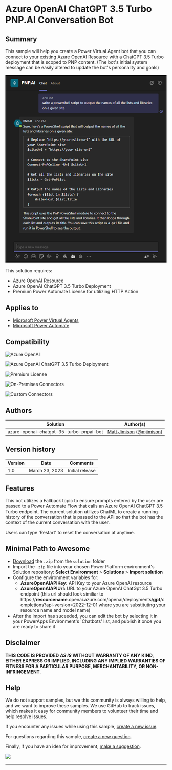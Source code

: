 # Azure OpenAI ChatGPT 3.5 Turbo PNP.AI Conversation Bot

## Summary

This sample will help you create a Power Virtual Agent bot that you can connect to your existing Azure OpenAI Resource with a ChatGPT 3.5 Turbo deployment that is scoped to PNP content. (The bot's initial system message can be easily altered to update the bot's personality and goals)

![picture of the sample](assets/sample-chat.png)

This solution requires:

* Azure OpenAI Resource
* Azure OpenAI ChatGPT 3.5 Turbo Deployment
* Premium Power Automate License for utilizing HTTP Action

## Applies to

* [Microsoft Power Virtual Agents](https://docs.microsoft.com/power-virtual-agents/)
* [Microsoft Power Automate](https://docs.microsoft.com/power-automate/)

## Compatibility

![Azure OpenAI](https://raster.shields.io/badge/Azure%20OpenAI-Required-red.svg "Azure OpenAI required")

![Azure OpenAI ChatGPT 3.5 Turbo Deployment](https://raster.shields.io/badge/Azure%20OpenAI%20ChatGPT%203.5%20Turbo-Required-red.svg "Azure OpenAI ChatGPT 3.5 Turbo required")

![Premium License](https://img.shields.io/badge/Premium%20License-%20Required-red.svg "Premium license required")

![On-Premises Connectors](https://img.shields.io/badge/On--Premises%20Connectors-No-green.svg "Does not use on-premise connectors")

![Custom Connectors](https://img.shields.io/badge/Custom%20Connectors-Not%20Required-green.svg "Does not use custom connectors")

## Authors

Solution|Author(s)
--------|---------
azure-openai-chatgpt-35-turbo-pnpai-bot | [Matt Jimison](https://github.com/mjimison) ([@mjimison](https://twitter.com/mjimison))

## Version history

Version|Date|Comments
-------|----|--------
1.0|March 23, 2023|Initial release

## Features

This bot utilizes a Fallback topic to ensure prompts entered by the user are passed to a Power Automate Flow that calls an Azure OpenAI ChatGPT 3.5 Turbo endpoint. The current solution utilizes ChatML to create a running history of the conversation that is passed to the API so that the bot has the context of the current conversation with the user.

Users can type 'Restart' to reset the conversation at anytime.

## Minimal Path to Awesome

* [Download](solution/1_0_0_1.zip) the `.zip` from the `solution` folder
* Import the `.zip` file into your chosen Power Platform environment's Solution repository: **Select Environment** > **Solutions** > **Import solution** 
* Configure the environment variables for:
    * **AzureOpenAIAPIKey:** API Key to your Azure OpenAI resource
    * **AzureOpenAIAPIUrl:** URL to your Azure OpenAI ChatGpt 3.5 Turbo endpoint (this url should look similiar to https://**resourcename**.openai.azure.com/openai/deployments/**gpt**/completions?api-version=2022-12-01 where you are substituting your resource name and model name)
* After the import has suceeded, you can edit the bot by selecting it in your PowerApps Environment's 'Chatbots' list, and publish it once you are ready to share it


## Disclaimer

**THIS CODE IS PROVIDED *AS IS* WITHOUT WARRANTY OF ANY KIND, EITHER EXPRESS OR IMPLIED, INCLUDING ANY IMPLIED WARRANTIES OF FITNESS FOR A PARTICULAR PURPOSE, MERCHANTABILITY, OR NON-INFRINGEMENT.**

## Help

We do not support samples, but we this community is always willing to help, and we want to improve these samples. We use GitHub to track issues, which makes it easy for  community members to volunteer their time and help resolve issues.

If you encounter any issues while using this sample, [create a new issue](https://github.com/pnp/powerautomate-samples/issues/new?assignees=&labels=Needs%3A+Triage+%3Amag%3A%2Ctype%3Abug-suspected&template=bug-report.yml&sample=YOURSAMPLENAME&authors=@YOURGITHUBUSERNAME&title=YOURSAMPLENAME%20-%20).

For questions regarding this sample, [create a new question](https://github.com/pnp/powerautomate-samples/issues/new?assignees=&labels=Needs%3A+Triage+%3Amag%3A%2Ctype%3Abug-suspected&template=question.yml&sample=YOURSAMPLENAME&authors=@YOURGITHUBUSERNAME&title=YOURSAMPLENAME%20-%20).

Finally, if you have an idea for improvement, [make a suggestion](https://github.com/pnp/powerautomate-samples/issues/new?assignees=&labels=Needs%3A+Triage+%3Amag%3A%2Ctype%3Abug-suspected&template=suggestion.yml&sample=YOURSAMPLENAME&authors=@YOURGITHUBUSERNAME&title=YOURSAMPLENAME%20-%20).


<img src="https://telemetry.sharepointpnp.com/powerautomate-samples/samples/readme-template" />

---
